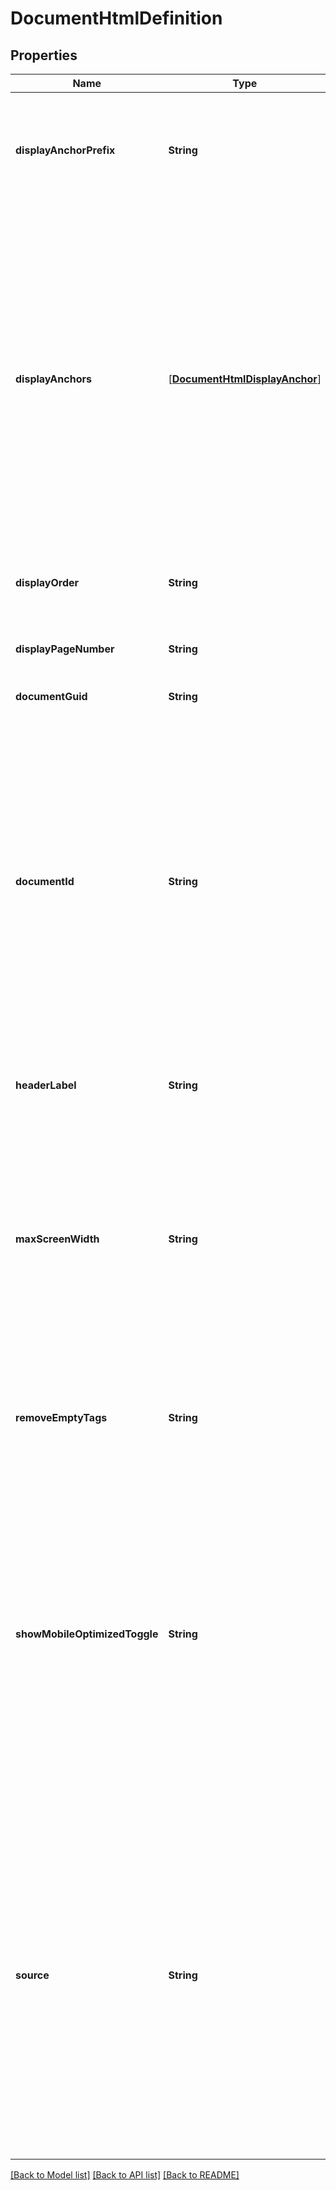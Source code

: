 # DocumentHtmlDefinition

## Properties
Name | Type | Description | Notes
------------ | ------------- | ------------- | -------------
**displayAnchorPrefix** | **String** | Contains text that all display anchors must start with. Using at least 4 characters will improve anchor processing performance. | [optional] 
**displayAnchors** | [[**DocumentHtmlDisplayAnchor**](DocumentHtmlDisplayAnchor.md)] | An object that defines how to handle a section of the HTML in signing. This property enables an incoming request to make a section of the HTML collapsible and expandable or hidden from view. A start anchor, end anchor, or both are required. If the anchors are not found, the display anchor will be ignored. For a list of the available types, see the &#x60;display&#x60; enum. | [optional] 
**displayOrder** | **String** | The position on the page where the display section appears. | [optional] 
**displayPageNumber** | **String** | The number of the page on which the display section appears. | [optional] 
**documentGuid** | **String** | The GUID of the document. | [optional] 
**documentId** | **String** | The &#x60;documentId&#x60; is set by the API client. It is an integer that falls between &#x60;1&#x60; and 2,147,483,647. The value is encoded as a string without commas. The values &#x60;1&#x60;, &#x60;2&#x60;, &#x60;3&#x60;, and so on are typically used to identify the first few documents in an envelope. Tab definitions include a &#x60;documentId&#x60; property that specifies the document on which to place the tab. | [optional] 
**headerLabel** | **String** | Header text or an HTML tag to place above the responsive HTML block. | [optional] 
**maxScreenWidth** | **String** | If set, the responsive HTML version of the signing document will only display on screens with the specified pixel width or less. If the screen is larger than the value that you specify, the default PDF version of the content displays instead. | [optional] 
**removeEmptyTags** | **String** | Holds a comma-separated list of HTML tags to remove if they have no text within their node (including child nodes). | [optional] 
**showMobileOptimizedToggle** | **String** | When set to **true**, the **Mobile-Friendly** toggle displays at the top of the screen on the user&#39;s mobile device. This toggle enables the user to switch between the mobile-friendly and PDF versions of a document. For example, the recipient can use this toggle to review the document using the PDF view before they finish signing. | [optional] 
**source** | **String** | Specifies the type of responsive signing that will be used with the document. Valid strings are:  - &#x60;document&#x60;: The HTML signing page will be generated from the provided document. For details, see [Converting a PDF to a signable HTML document](https://developers.docusign.com/esign-rest-api/guides/responsive-signing/converting-pdf). - &#x60;html&#x60;: The HTML signing page will be passed directly. For details, see [Converting a PDF to a signable HTML document](https://developers.docusign.com/esign-rest-api/guides/responsive-signing/converting-pdf). | [optional] 

[[Back to Model list]](../README.md#documentation-for-models) [[Back to API list]](../README.md#documentation-for-api-endpoints) [[Back to README]](../README.md)


